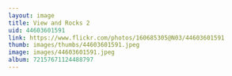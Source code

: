 ```yaml
---
layout: image
title: View and Rocks 2
uid: 44603601591
link: https://www.flickr.com/photos/160685305@N03/44603601591
thumb: images/thumbs/44603601591.jpeg
image: images/44603601591.jpeg
album: 72157671124488797
---
```


